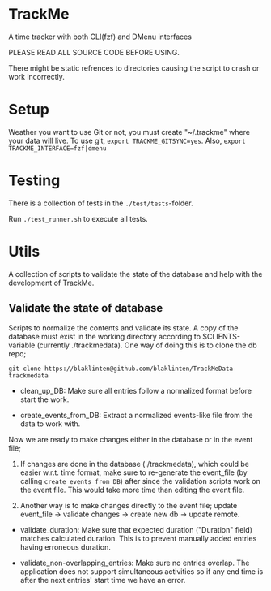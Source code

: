 # TrackMe
A time tracker with both CLI(fzf) and DMenu interfaces

 PLEASE READ ALL SOURCE CODE BEFORE USING.

 There might be static refrences to directories causing the script to crash or work incorrectly.

# Setup
Weather you want to use Git or not, you must create "~/.trackme" where your data will live.
To use git, `export TRACKME_GITSYNC=yes`.
Also, `export TRACKME_INTERFACE=fzf|dmenu`

# Testing
There is a collection of tests in the `./test/tests`-folder.

Run `./test_runner.sh` to execute all tests.

# Utils
A collection of scripts to validate the state of the database and help with the development of TrackMe.

## Validate the state of database
Scripts to normalize the contents and validate its state.
A copy of the database must exist in the working directory according to $CLIENTS-variable (currently ./trackmedata).
One way of doing this is to clone the db repo;

```
git clone https://blaklinten@github.com/blaklinten/TrackMeData trackmedata
```

  - clean_up_DB: Make sure all entries follow a normalized format before start the work.

  - create_events_from_DB: Extract a normalized events-like file from the data to work with.

Now we are ready to make changes either in the database or in the event file;
  1. If changes are done in the database (./trackmedata), which could be easier w.r.t. time format, make sure to re-generate the event_file (by calling `create_events_from_DB`) after since the validation scripts work on the event file.
  This would take more time than editing the event file.

  2. Another way is to make changes directly to the event file; update event_file -> validate changes -> create new db -> update remote.

- validate_duration: Make sure that expected duration ("Duration" field) matches calculated duration. This is to prevent manually added entries having erroneous duration.

- validate_non-overlapping_entries: Make sure no entries overlap. The application does not support simultaneous activities so if any end time is after the next entries' start time we have an error. 
